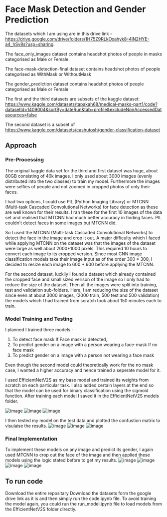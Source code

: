 # Face Mask Detection and Gender Prediction

The datasets which I am using are in this drive link - https://drive.google.com/drive/folders/1H75Z9RLkOxahyk8-4lN2HYE-a4_hSy8s?usp=sharing. 


The face_only_images dataset contains headshot photos of people in masks categorised as Male or Female.

The face-mask-detection-final dataset contains headshot photos of people categorised as WithMask or WithoutMask

The gender_prediction dataset contains headshot photos of people categorised as Male or Female


The first and the third datasets are subsets of the kaggle dataset: https://www.kaggle.com/datasets/tapakah68/medical-masks-part1/code?datasetId=1409004&sortBy=dateRun&tab=profile&excludeNonAccessedDatasources=false


The second dataset is a subset of https://www.kaggle.com/datasets/cashutosh/gender-classification-dataset

## Approach 
### Pre-Processing
The original kaggle data set for the third and first dataset was huge, about 80GB consisting of 40k images. I only used about 3000 images (evenly distributed into the two classes) to train my model. Furthermore the images were selfies of people and not zoomed in cropped photos of only their faces. 

I had two options, I could use PIL (Python Imaging Library) or MTCNN (Multi-task Cascaded Convolutional Networks) for face detection as these are well known for their results. I ran these for the first 10 images of the data set and realised that MTCNN had much better accuracy in finding faces. PIL couldn't detect faces in some images but MTCNN did.

So I used the MTCNN (Multi-task Cascaded Convolutional Networks) to detect the face in the image and crop it out. A major difficulty which I faced while applying MTCNN on the dataset was that the images of the dataset were large as well about 2000*1000 pixels. This required 10 hours to convert each image to its cropped version. 
Since most CNN image classification models take their image input as of the order 300 * 300, I decided to resize each image to 600 * 600 before applying the MTCNN.

For the second dataset, luckily I found a dataset which already contained the cropped face and small sized verison of the image so I only had to reduce the size of the dataset.
Then all the images were split into training, test and validation sub-folders.
Here, I am reducing the size of the dataset since even at about 3000 images, (2000 train, 500 test and 500 validation) the models which I had trained from scratch took about 150 minutes each to train.

### Model Training and Testing 
I planned I trained three models -
1) To detect face mask
If Face mask is detected,
2) To predict gender on a image with a person wearing a face-mask
If no face mask
3) To predict gender on a image with a person not wearing a face mask

Even though the second model could theoretically work for the no mask case, I wanted a higher accuracy and hence trained a seperate model for it.

I used EfficientNetV2S as my base model and trained its weights from scratch on each particular task. I also added certain layers at the end so that the model can be used for binary classification using the sigmoid function. After training each model I saved it in the EfficientNetV2S models folder.

![image](https://github.com/vedh18/Task-3/assets/147409775/87360cbf-01f8-465b-8265-6eed85b4cbe1)
![image](https://github.com/vedh18/Task-3/assets/147409775/dfb4bbcd-a90d-4f6d-88df-ee9b3027c47b)
![image](https://github.com/vedh18/Task-3/assets/147409775/1c954e0b-8449-4e98-bc6a-a38dafaac325)


I then tested my model on the test data and plotted the confustion matrix to visulaise the results.
![image](https://github.com/vedh18/Task-3/assets/147409775/058c44cf-c44d-4f03-a568-738fbad579a9)
![image](https://github.com/vedh18/Task-3/assets/147409775/f12ac49d-6072-4563-bc14-b16887310bd6)
![image](https://github.com/vedh18/Task-3/assets/147409775/d29c28a2-6666-4d78-96cc-88351c17f269)


### Final Implementation
To implement these models on any image and predict its gender, I again used MTCNN to crop out the face of the image and then applied these models using the logic stated before to get my results.
![image](https://github.com/vedh18/Task-3/assets/147409775/64113b2b-067f-4142-b232-2cfafb179a68)
![image](https://github.com/vedh18/Task-3/assets/147409775/b1e6db3f-2f44-45bd-a999-b4ff2babfa1e)
![image](https://github.com/vedh18/Task-3/assets/147409775/c76e6d3b-30ad-4b19-b163-34cc8b000477)
![image](https://github.com/vedh18/Task-3/assets/147409775/f6d245a9-d6ef-4c1f-860a-d7df128a4b2f)


## To run code
Download the entire repositary
Download the datasets form the google drive link as it is and then simply run the code.ipynb file. 
To avoid training the model again, you could run the run_model.ipynb file to load models from the EfficientNetV2S folder directly.
